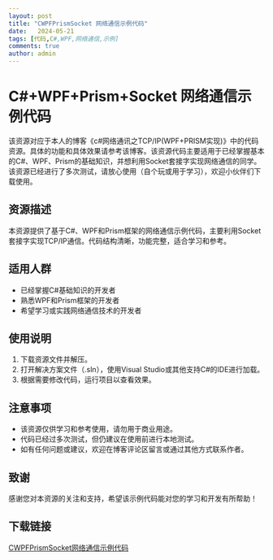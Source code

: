 ```yaml
---
layout: post
title: "CWPFPrismSocket 网络通信示例代码"
date:   2024-05-21
tags: [代码,C#,WPF,网络通信,示例]
comments: true
author: admin
---
```

# C#+WPF+Prism+Socket 网络通信示例代码

该资源对应于本人的博客《c#网络通讯之TCP/IP(WPF+PRISM实现)》中的代码资源。具体的功能和具体效果请参考该博客。该资源代码主要适用于已经掌握基本的C#、WPF、Prism的基础知识，并想利用Socket套接字实现网络通信的同学。该资源已经进行了多次测试，请放心使用（自个玩或用于学习），欢迎小伙伴们下载使用。

## 资源描述

本资源提供了基于C#、WPF和Prism框架的网络通信示例代码，主要利用Socket套接字实现TCP/IP通信。代码结构清晰，功能完整，适合学习和参考。

## 适用人群

- 已经掌握C#基础知识的开发者
- 熟悉WPF和Prism框架的开发者
- 希望学习或实践网络通信技术的开发者

## 使用说明

1. 下载资源文件并解压。
2. 打开解决方案文件（.sln），使用Visual Studio或其他支持C#的IDE进行加载。
3. 根据需要修改代码，运行项目以查看效果。

## 注意事项

- 该资源仅供学习和参考使用，请勿用于商业用途。
- 代码已经过多次测试，但仍建议在使用前进行本地测试。
- 如有任何问题或建议，欢迎在博客评论区留言或通过其他方式联系作者。

## 致谢

感谢您对本资源的关注和支持，希望该示例代码能对您的学习和开发有所帮助！

## 下载链接

[CWPFPrismSocket网络通信示例代码](https://pan.quark.cn/s/0c68301e8e2c)